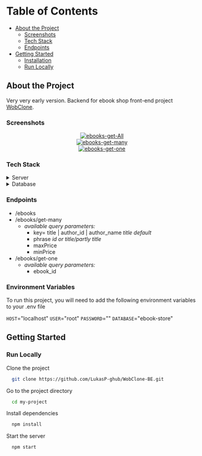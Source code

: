 # Table of Contents

- [About the Project](#about-the-project)
  * [Screenshots](#screenshots)
  * [Tech Stack](#tech-stack)
  * [Endpoints](#endpoints)
- [Getting Started](#getting-started)
  * [Installation](#installation)
  * [Run Locally](#run-locally)
 

<!-- About the Project -->
## About the Project
Very very early version.
Backend for ebook shop front-end project <a href="https://github.com/LukasP-ghub/WobClone">WobClone</a>.  

<!-- Screenshots -->
### Screenshots

<div align="center"> 
 <a href="https://ibb.co/kxrX0v2"><img src="https://i.ibb.co/R9McPdT/ebooks-get-All.jpg" alt="ebooks-get-All"></a>
</div>

<div align="center"> 
 <a href="https://ibb.co/5kN19dr"><img src="https://i.ibb.co/pQt1Pgf/ebooks-get-many.jpg" alt="ebooks-get-many"></a>
</div>

<div align="center"> 
  <a href="https://ibb.co/PT1PJjS"><img src="https://i.ibb.co/JxrG8th/ebooks-get-one.jpg" alt="ebooks-get-one"></a>
</div>

<!-- TechStack -->
### Tech Stack

<details>
  <summary>Server</summary>
  <ul>
    <li><a href="https://www.typescriptlang.org/">Typescript</a></li>
    <li><a href="https://expressjs.com/">Express.js</a></li>
  </ul>
</details>

<details>
<summary>Database</summary>
  <ul>
    <li><a href="https://www.mysql.com/">MySQL</a></li>
  </ul>
</details>

<!-- Features -->
### Endpoints

- /ebooks
- /ebooks/get-many
  - <em>available query parameters:</em> 
    - key= title | author_id | author_name  <em>title default</em>
    - phrase <em>id or title/partly title</em>
    - maxPrice
    - minPrice 
- /ebooks/get-one
  - <em>available query parameters:</em> 
    - ebook_id

<!-- Env Variables -->
### Environment Variables

To run this project, you will need to add the following environment variables to your .env file

`HOST`="localhost"
`USER`="root"
`PASSWORD`=""
`DATABASE`="ebook-store"

## Getting Started
   
### Run Locally

Clone the project

```bash
  git clone https://github.com/LukasP-ghub/WobClone-BE.git
```

Go to the project directory

```bash
  cd my-project
```

Install dependencies

```bash
  npm install
```

Start the server

```bash
  npm start
```

